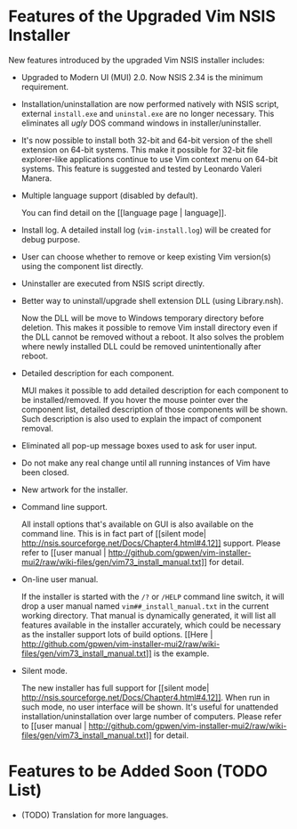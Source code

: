 # Features of the Upgraded Vim NSIS Installer

New features introduced by the upgraded Vim NSIS installer includes:

* Upgraded to Modern UI (MUI) 2.0.  Now NSIS 2.34 is the minimum
  requirement.

* Installation/uninstallation are now performed natively with NSIS script,
  external `install.exe` and `uninstal.exe` are no longer necessary.  This
  eliminates all _ugly_ DOS command windows in installer/uninstaller.

* It's now possible to install both 32-bit and 64-bit version of the shell
  extension on 64-bit systems.  This make it possible for 32-bit file
  explorer-like applications continue to use Vim context menu on 64-bit
  systems.  This feature is suggested and tested by Leonardo Valeri Manera.

* Multiple language support (disabled by default).

  You can find detail on the [[language page | language]].

* Install log.  A detailed install log (`vim-install.log`) will be created for
  debug purpose.

* User can choose whether to remove or keep existing Vim version(s) using the
  component list directly.

* Uninstaller are executed from NSIS script directly.

* Better way to uninstall/upgrade shell extension DLL (using Library.nsh).

  Now the DLL will be move to Windows temporary directory before deletion.
  This makes it possible to remove Vim install directory even if the DLL
  cannot be removed without a reboot.  It also solves the problem where newly
  installed DLL could be removed unintentionally after reboot.

* Detailed description for each component.

  MUI makes it possible to add detailed description for each
  component to be installed/removed.  If you hover the mouse pointer
  over the component list, detailed description of those components
  will be shown.  Such description is also used to explain the
  impact of component removal.

* Eliminated all pop-up message boxes used to ask for user input.

* Do not make any real change until all running instances of Vim have been
  closed.

* New artwork for the installer.

* Command line support.

  All install options that's available on GUI is also available on the command
  line.  This is in fact part of [[silent mode|
  http://nsis.sourceforge.net/Docs/Chapter4.html#4.12]] support.  Please refer
  to [[user manual |
  http://github.com/gpwen/vim-installer-mui2/raw/wiki-files/gen/vim73_install_manual.txt]]
  for detail.

* On-line user manual.

  If the installer is started with the `/?` or `/HELP` command line switch, it
  will drop a user manual named `vim##_install_manual.txt` in the current
  working directory.  That manual is dynamically generated, it will list all
  features available in the installer accurately, which could be necessary as
  the installer support lots of build options.
  [[Here |
  http://github.com/gpwen/vim-installer-mui2/raw/wiki-files/gen/vim73_install_manual.txt]]
  is the example.

* Silent mode.

  The new installer has full support for [[silent mode|
  http://nsis.sourceforge.net/Docs/Chapter4.html#4.12]].  When run in such
  mode, no user interface will be shown.  It's useful for unattended
  installation/uninstallation over large number of computers.  Please refer
  to [[user manual |
  http://github.com/gpwen/vim-installer-mui2/raw/wiki-files/gen/vim73_install_manual.txt]]
  for detail.

# Features to be Added Soon (TODO List)

* (TODO) Translation for more languages.
